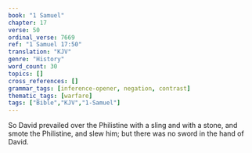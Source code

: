 ```yaml
---
book: "1 Samuel"
chapter: 17
verse: 50
ordinal_verse: 7669
ref: "1 Samuel 17:50"
translation: "KJV"
genre: "History"
word_count: 30
topics: []
cross_references: []
grammar_tags: [inference-opener, negation, contrast]
thematic_tags: [warfare]
tags: ["Bible","KJV","1-Samuel"]
---
```

So David prevailed over the Philistine with a sling and with a stone, and smote the Philistine, and slew him; but there was no sword in the hand of David.
